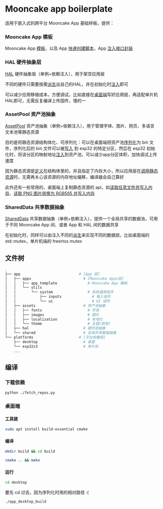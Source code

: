# Mooncake app boilerplate

适用于嵌入式的跨平台 Mooncake App 基础样板，提供：

### Mooncake App 模板

Mooncake App [模板](https://github.com/Forairaaaaa/mooncake_app_boilerplate/tree/main/app/apps/app_template)，以及 App [快速创建脚本](https://github.com/Forairaaaaa/mooncake_app_boilerplate/blob/main/app/apps/app_generator.py)，App [注入接口封装](https://github.com/Forairaaaaa/mooncake_app_boilerplate/blob/main/app/apps/apps.h)

### HAL 硬件抽象层

[HAL](https://github.com/Forairaaaaa/mooncake_app_boilerplate/blob/main/app/hal/hal.h#L26) 硬件抽象层（单例+依赖注入），用于架空应用层

不同的硬件只需要按需[派生](https://github.com/Forairaaaaa/mooncake_app_boilerplate/blob/main/platforms/esp32s3/main/hal_esp32s3/hal_esp32s3.h#L13)出自己的HAL，并在初始化时[注入](https://github.com/Forairaaaaa/mooncake_app_boilerplate/blob/main/platforms/esp32s3/main/app_main.cpp#L52)即可

可以减少应用移植成本，方便调试，比如直接在[桌面端](https://github.com/Forairaaaaa/mooncake_app_boilerplate/blob/main/platforms/desktop/hal_desktop/hal_desktop.hpp#L21)写好应用层，再适配单片机HAL即可，无需反复编译上传固件，慢的一

### AssetPool 资产池抽象

[AssetPool](https://github.com/Forairaaaaa/mooncake_app_boilerplate/blob/main/platforms/desktop/hal_desktop/hal_desktop.hpp#L21) 资产池抽象（单例+依赖注入），用于管理字体、图片、网页、多语言文本池等静态资源

目的是将静态资源结构体化、可序列化：可以在桌面端把资产池[序列化](https://github.com/Forairaaaaa/mooncake_app_boilerplate/blob/main/platforms/desktop/main.cpp#L22)为 bin 文件，序列化后的 bin 文件可以被[写入](https://github.com/Forairaaaaa/mooncake_app_boilerplate/blob/main/platforms/esp32s3/upload_asset_pool.sh) 到 esp32 的特定分区，然后在 esp32 初始化时，将该分区的映射地址[注入](https://github.com/Forairaaaaa/mooncake_app_boilerplate/blob/main/platforms/esp32s3/main/app_main.cpp#L27)到资产池，可以减少app分区体积，加快调试上传速度

因为静态资源是[定义](https://github.com/Forairaaaaa/Regina/blob/main/app/assets/images/types.h#L29)在结构体里的，并且指定了内存大小，所以应用层在[调用静态资源](https://github.com/Forairaaaaa/Regina/blob/main/app/apps/app_startup_anim/app_startup_anim.cpp#L52)时，无需再关心该资源的内存地址偏移，编译器会自己算好

此外还有一些常用的，桌面端上复制静态资源的 api，如[读取任意文件并写入内存](https://github.com/Forairaaaaa/mooncake_app_boilerplate/blob/main/app/assets/assets.cpp#L113)、[读取 PNG 图片转换为 RGB565 并写入内存](https://github.com/Forairaaaaa/mooncake_app_boilerplate/blob/main/app/assets/assets.cpp#L143)

### SharedData 共享数据抽象

[SharedData](https://github.com/Forairaaaaa/mooncake_app_boilerplate/blob/main/app/shared/shared.h#L21) 共享数据抽象（单例+依赖注入），提供一个全局共享的数据池，可用于不同 Mooncake App 间、或者 App 和 HAL 间的数据共享

在初始化时，同样可以由注入不同的[派生](https://github.com/Forairaaaaa/mooncake_app_boilerplate/blob/main/app/shared/shared.h#L88)来实现不同的数据锁，比如桌面端的 std::mutex，单片机端的 freertos mutex

## 文件树

```sh
.
├── app                           # [App 层]
│   ├── apps                        # [Mooncake Apps层]
│   │   ├── app_template              # Mooncake App 模板
│   │   └── utils
│   │       └── system                # 系统通用组件
│   │           ├── inputs              # 输入组件
│   │           └── ui                  # UI 组件
│   ├── assets                      # 资产池抽象
│   │   ├── fonts                     # 字体
│   │   ├── images                    # 图片
│   │   ├── localization              # 本地化
│   │   └── theme                     # 主题(颜色)
│   ├── hal                         # 硬件层抽象
|   └── shared                      # 全局共享数据抽象
└── platforms                     # [平台构建层]
    ├── desktop                     # 桌面
    └── esp32s3                     # 单片机
    ...
```

## 编译

### 下载依赖

```bash
python ./fetch_repos.py
```

### 桌面端

#### 工具链

```bash
sudo apt install build-essential cmake
```

#### 编译

```bash
mkdir build && cd build
```
```bash
cmake .. && make
```
#### 运行

```bash
cd desktop
```

要先 cd 过去，因为序列化时用的相对路径 :(

```bash
./app_desktop_build
```
